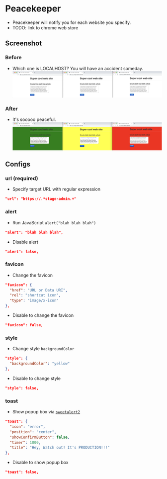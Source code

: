 # Peacekeeper
- Peacekeeper will notify you for each website you specify.
- TODO: link to chrome web store

## Screenshot
### Before
- Which one is LOCALHOST? You will have an accident someday.
![](before.png)

### After
- It's sooooo peaceful.
![](after.png)

## Configs
### url (required)
- Specify target URL with regular expression
```json
"url": "https://.*stage-admin.+"
```
### alert
- Run JavaScript `alert("blah blah blah")`
```json
"alert": "blah blah blah",
```
- Disable alert
```json
"alert": false,
```
### favicon
- Change the favicon
```json
"favicon": {
  "href": "URL or Data URI",
  "rel": "shortcut icon",
  "type": "image/x-icon"
},
```
- Disable to change the favicon
```json
"favicon": false,
```
### style
- Change style `backgroundColor`
```json
"style": {
  "backgroundColor": "yellow"
},
```
- Disable to change style
```json
"style": false,
```
### toast
- Show popup box via [`sweetalert2`](https://github.com/sweetalert2/sweetalert2)
```json
"toast": {
  "icon": "error",
  "position": "center",
  "showConfirmButton": false,
  "timer": 1000,
  "title": "Hey, Watch out! It's PRODUCTION!!!"
},
```
- Disable to show popup box
```json
"toast": false,
```
